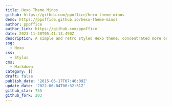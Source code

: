 ```yaml
---
title: Hexo Theme Minos
github: https://github.com/ppoffice/hexo-theme-minos
demo: https://ppoffice.github.io/hexo-theme-minos
author: ppoffice
author_link: https://github.com/ppoffice
date: 2023-11-30T05:41:13.490Z
description: A simple and retro styled Hexo theme, concentrated more on your ideas.
ssg:
  - Hexo
css:
  - Stylus
cms:
  - Markdown
category: []
draft: false
publish_date: '2015-05-17T07:46:09Z'
update_date: '2022-06-04T06:32:51Z'
github_star: 755
github_fork: 203
---
```

